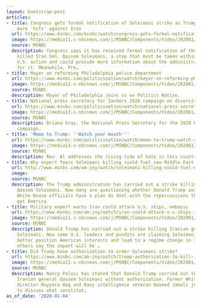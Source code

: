 ```yaml
---
layout: bootstrap-post
articles:
- title: Congress gets formal notification of Soleimani strike as Trump threatens
    more 'hits' against Iran
  url: https://www.msnbc.com/msnbc/watch/congress-gets-formal-notification-of-soleimani-strike-as-trump-threatens-more-hits-against-iran-76059717597
  image: https://media11.s-nbcnews.com/j/MSNBC/Components/Video/202001/n_msnbc_SoleimaniNotification_200104_1920x1080.nbcnews-fp-1200-630.jpg
  source: MSNBC
  description: Congress says it has received formal notification of the strike that
    killed Iran Gen. Qassem Soleimani, a step that must be taken within 48 hours of
    U.S. action and could provide more information about the administration's justification
    for it. Meanwhile, Pre…
- title: Mayor on reforming Philadelphia police department
  url: https://www.msnbc.com/politicsnation/watch/mayor-on-reforming-philadelphia-police-department-76060229599
  image: https://media12.s-nbcnews.com/j/MSNBC/Components/Video/202001/n_sharp_mayor_01042020_1920x1080.nbcnews-fp-1200-630.jpg
  source: MSNBC
  description: Mayor of Philadelphia joins us on Politics Nation.
- title: National press secretary for Sanders 2020 campaign on diversity of supporters
  url: https://www.msnbc.com/politicsnation/watch/national-press-secretary-for-sanders-2020-campaign-on-diversity-of-supporters-76060229592
  image: https://media13.s-nbcnews.com/j/MSNBC/Components/Video/202001/n_sharp_gray_01042020_1920x1080.nbcnews-fp-1200-630.jpg
  source: MSNBC
  description: Briana Gray, the National Press Secretary for the 2020 Bernie Sanders
    campaign.
- title: 'Memo to Trump: ''Watch your mouth'''
  url: https://www.msnbc.com/politicsnation/watch/memo-to-trump-watch-your-mouth-76058693687
  image: https://media13.s-nbcnews.com/j/MSNBC/Components/Video/202001/n_sharp_memo_01042020_1920x1080.nbcnews-fp-1200-630.jpg
  source: MSNBC
  description: Rev. Al addresses the rising tide of hate in this country.
- title: Why expert fears Soleimani killing could fuel new Middle East war
  url: http://www.msnbc.com/am-joy/watch/soleimani-killing-could-fuel-new-middle-east-war-expert-fears-76060229563
  image: 
  source: MSNBC
  description: The Trump administration has carried out a strike killing Iranian general
    Qassem Soleimani. Now many are questioning whether Donald Trump and the president’s
    White House officials have a plan do deal with the repercussions that will not
    get America
- title: Military expert warns Iran could attack U.S. ships, embassy
  url: https://www.msnbc.com/am-joy/watch/iran-could-attack-u-s-ships-in-middle-east-military-expert-warns-76059205580
  image: https://media11.s-nbcnews.com/j/MSNBC/Components/Video/202001/n_joy_iranresponse_191229_1920x1080.nbcnews-fp-1200-630.jpg
  source: MSNBC
  description: Donald Trump has carried out a strike killing Iranian general Qassem
    Soleimani. Now some U.S. leaders and pundits are claiming Soleimani’s death could
    better position American interests and lead to a regime change in Iran, while
    others say the impact will be …
- title: Did Trump have authorization to order Soleimani strike?
  url: https://www.msnbc.com/am-joy/watch/trump-authorization-to-kill-iranian-general-soleimani-questioned-76057157851
  image: https://media12.s-nbcnews.com/j/MSNBC/Components/Video/202001/n_joy_soleimaniauthorization_200104_1920x1080.nbcnews-fp-1200-630.jpg
  source: MSNBC
  description: Nancy Pelosi has stated that Donald Trump carried out the strike killing
    Iranian general Qassem Soleimani without authorization. Former White House senior
    director Nayyera Haq and Navy intelligence veteran Naveed Jamali join Joy Reid
    to discuss what constitut…
as_of_date: '2020-01-04'
---
```



